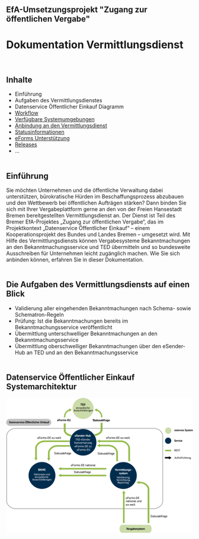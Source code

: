 ## EfA-Umsetzungsprojekt "Zugang zur öffentlichen Vergabe"
# Dokumentation Vermittlungsdienst
<br>

## Inhalte
- Einführung
- Aufgaben des Vermittlungsdienstes
- Datenservice Öffentlicher Einkauf Diagramm
- [Workflow](Workflow.md)
- [Verfügbare Systemumgebungen](Development_environments.md)
- [Anbindung an den Vermittlungsdienst](Connection_to_mediator.md)
- [Statusinformationen](Status_information.md)
- [eForms Unterstützung](eForms_support.md)
- [Releases](Releases.md)
- ...
<br><br>

## Einführung
Sie möchten Unternehmen und die öffentliche Verwaltung dabei unterstützen, bürokratische Hürden im Beschaffungsprozess abzubauen
und den Wettbewerb bei öffentlichen Aufträgen stärken? Dann binden Sie sich mit Ihrer Vergabeplattform gerne an den von der Freien
Hansestadt Bremen bereitgestellten Vermittlungsdienst an. Der Dienst ist Teil des Bremer EfA-Projektes „Zugang zur öffentlichen Vergabe“,
das im Projektkontext „Datenservice Öffentlicher Einkauf“ – einem Kooperationsprojekt des Bundes und Landes Bremen – umgesetzt wird.
Mit Hilfe des Vermittlungsdiensts können Vergabesysteme Bekanntmachungen an den Bekanntmachungsservice und TED übermitteln und so
bundesweite Ausschreiben für Unternehmen leicht zugänglich machen. Wie Sie sich anbinden können, erfahren Sie in dieser Dokumentation.
<br><br>

## Die Aufgaben des Vermittlungsdiensts auf einen Blick
- Validierung aller eingehenden Bekanntmachungen nach
Schema- sowie Schematron-Regeln 
- Prüfung: Ist die Bekanntmachungen bereits im Bekanntmachungsservice
veröffentlicht
- Übermittlung unterschwelliger Bekanntmachungen an
den Bekanntmachungsservice
- Übermittlung oberschwelliger Bekanntmachungen über
den eSender-Hub an TED und an den
Bekanntmachungsservice
<br><br>

## Datenservice Öffentlicher Einkauf Systemarchitektur
![Systemarchitektur](images/Infograf_eForms-Zusammenhaenge_2.jpg)
